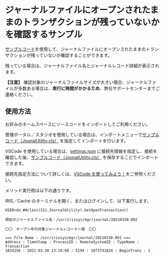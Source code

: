 # ジャーナルファイルにオープンされたままのトランザクションが残っていないかを確認するサンプル

[サンプルコード](./JournalUtility.cls)を使用して、ジャーナルファイルにオープンされたままのトランザクションが残っていないか確認することができます。

残っている場合は、ジャーナルファイル名とジャーナルレコード詳細が表示されます。

**【注意】**
確認対象のジャーナルファイルサイズが大きい場合、ジャーナルファイルが多数ある場合は、**実行に時間がかかるため**、弊社サポートセンターまでご連絡ください。

## 使用方法

お好みのネームスペースにソースコードをインポートしてご利用ください。

管理ポータル／スタジオを使用している場合は、インポートメニューで[サンプルコード（JounalUtility.cls）](./JournalUtility.cls) を指定してインポートを行います。


VSCode を使用している場合は、[settings.json](./.vscode/settings.json) に接続先情報を指定し、接続を確認した後、[サンプルコード（JounalUtility.cls）](./JournalUtility.cls) を保存することでインポートできます。

接続先指定方法について詳しくは、[VSCode を使ってみよう！](https://jp.community.intersystems.com/node/482976)をご参照ください。 


メソッド実行例は以下の通りです。

IRIS／Caché のターミナルを開く、またはログインして、以下実行します。

```
USER>do ##class(ISJ.JournalUtility).GetOpenTransaction()

現在のジャーナルファイル名：/usr/irissys/mgr/journal/20210330.002

〇〇　オープン中の対象ジャーナルレコード一覧　〇〇

=== File Name : /usr/irissys/mgr/journal/20210330.001 ===
Address : TimeStamp : ProcessID : RemoteSystemID : TypeName : Transaction
1834156 : 2021-03-30 13:19:00 : 5194 : 1073741824 : BeginTrans : 1
```
